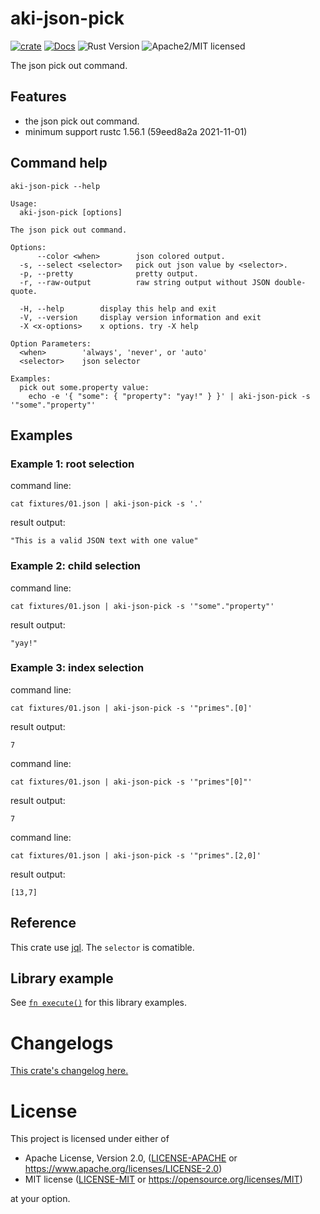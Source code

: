 # aki-json-pick

[![crate][crate-image]][crate-link]
[![Docs][docs-image]][docs-link]
![Rust Version][rustc-image]
![Apache2/MIT licensed][license-image]

The json pick out command.

## Features

- the json pick out command.
- minimum support rustc 1.56.1 (59eed8a2a 2021-11-01)

## Command help

```
aki-json-pick --help
```

```
Usage:
  aki-json-pick [options]

The json pick out command.

Options:
      --color <when>        json colored output.
  -s, --select <selector>   pick out json value by <selector>.
  -p, --pretty              pretty output.
  -r, --raw-output          raw string output without JSON double-quote.

  -H, --help        display this help and exit
  -V, --version     display version information and exit
  -X <x-options>    x options. try -X help

Option Parameters:
  <when>        'always', 'never', or 'auto'
  <selector>    json selector

Examples:
  pick out some.property value:
    echo -e '{ "some": { "property": "yay!" } }' | aki-json-pick -s '"some"."property"'
```

## Examples

### Example 1: root selection

command line:
```
cat fixtures/01.json | aki-json-pick -s '.'
```

result output:
```
"This is a valid JSON text with one value"
```

### Example 2: child selection

command line:
```
cat fixtures/01.json | aki-json-pick -s '"some"."property"'
```

result output:
```
"yay!"
```

### Example 3: index selection

command line:
```
cat fixtures/01.json | aki-json-pick -s '"primes".[0]'
```

result output:
```
7
```

command line:
```
cat fixtures/01.json | aki-json-pick -s '"primes"[0]"'
```

result output:
```
7
```

command line:
```
cat fixtures/01.json | aki-json-pick -s '"primes".[2,0]'
```

result output:
```
[13,7]
```

## Reference

This crate use [jql](https://crates.io/crates/jql). The `selector` is comatible.

## Library example

See [`fn execute()`] for this library examples.

[`fn execute()`]: crate::execute

# Changelogs

[This crate's changelog here.](https://github.com/aki-akaguma/aki-json-pick/blob/main/CHANGELOG.md)

# License

This project is licensed under either of

 * Apache License, Version 2.0, ([LICENSE-APACHE](LICENSE-APACHE) or
   https://www.apache.org/licenses/LICENSE-2.0)
 * MIT license ([LICENSE-MIT](LICENSE-MIT) or
   https://opensource.org/licenses/MIT)

at your option.

[//]: # (badges)

[crate-image]: https://img.shields.io/crates/v/aki-json-pick.svg
[crate-link]: https://crates.io/crates/aki-json-pick
[docs-image]: https://docs.rs/aki-json-pick/badge.svg
[docs-link]: https://docs.rs/aki-json-pick/
[rustc-image]: https://img.shields.io/badge/rustc-1.56+-blue.svg
[license-image]: https://img.shields.io/badge/license-Apache2.0/MIT-blue.svg
